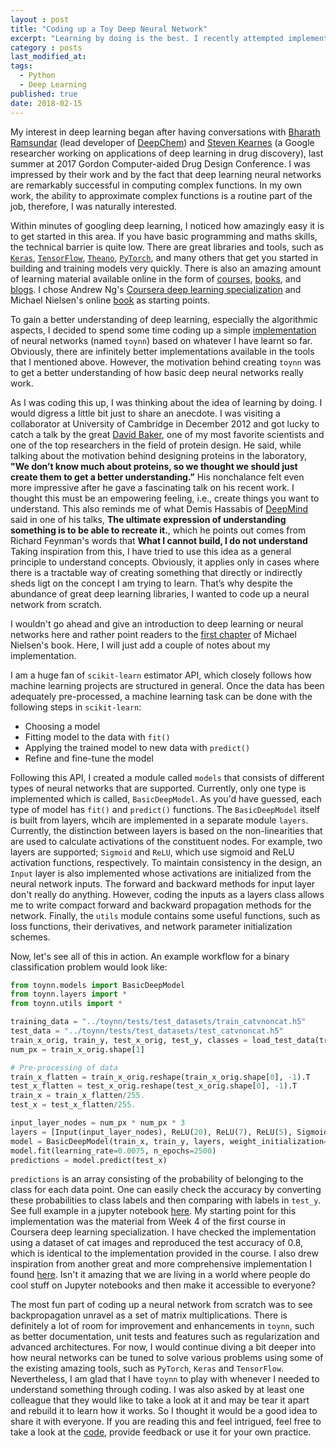 ```yaml
---
layout : post
title: "Coding up a Toy Deep Neural Network"
excerpt: "Learning by doing is the best. I recently attempted implementing a [bare-bones deep neural network](https://github.com/kamran-haider/bbbp_ml_study/tree/master/code/toyNN) from scratch and it was so much fun."
category : posts
last_modified_at: 
tags: 
  - Python
  - Deep Learning
published: true
date: 2018-02-15
---
```


My interest in deep learning began after having conversations with [Bharath Ramsundar](http://rbharath.github.io/) 
(lead developer of [DeepChem](https://deepchem.io/)) and [Steven Kearnes](https://research.google.com/pubs/StevenKearnes.html) 
(a Google researcher working on applications of deep learning in drug discovery), last summer at 2017 Gordon Computer-aided 
Drug Design Conference. I was impressed by their work and by the fact that deep learning neural networks are remarkably 
successful in computing complex functions. In my own work, the ability to approximate complex functions is a routine part of the job, 
therefore, I was naturally interested. 

Within minutes of googling deep learning, I noticed how amazingly easy it is to get started in this area. If you have 
basic programming and maths skills, the technical barrier is quite low. There are great libraries and tools, such as 
[`Keras`](https://keras.io/), [`TensorFlow`](https://www.tensorflow.org/), [`Theano`](http://deeplearning.net/software/theano/), 
[`PyTorch`](http://pytorch.org/), and many others that get you started in building and training models very quickly. 
There is also an amazing amount of learning material available online in the form of [courses](https://www.deeplearning.ai/), 
[books](http://neuralnetworksanddeeplearning.com/index.html), and [blogs](http://colah.github.io/). 
I chose Andrew Ng's [Coursera deep learning specialization](https://www.deeplearning.ai/) and Michael Nielsen's online 
[book](http://neuralnetworksanddeeplearning.com/index.html) as starting points. 

To gain a better understanding of deep learning, especially the algorithmic aspects, I decided to spend 
some time coding up a simple [implementation](https://github.com/kamran-haider/toynn) of 
neural networks (named `toynn`) based on whatever I have learnt so far. Obviously, there are infinitely better 
implementations available in the tools that I mentioned above. However, the motivation behind creating `toynn` was 
to get a better understanding of how basic deep neural networks really work.

As I was coding this up, I was thinking about the idea of learning by doing. I would digress a little bit just to share an anecdote. 
I was visiting a collaborator at University of Cambridge in December 2012 and got lucky to catch a talk by the great 
[David Baker](https://www.bakerlab.org/), one of my most favorite scientists and one of the top researchers in the field of
protein design. He said, while talking about the motivation  behind designing proteins in the laboratory, 
**"We don’t know much about proteins, so we thought we should just create them 
to get a better understanding.”** His nonchalance felt even more impressive after he gave a fascinating talk on his recent work. 
I thought this must be an empowering feeling, i.e., create things you want to understand. This also reminds me of what Demis
Hassabis of [DeepMind](https://deepmind.com/) said in one of his talks, **The ultimate expression of understanding something is to be able to recreate it.**, 
which he points out comes from Richard Feynman's words that **What I cannot build, I do not understand**
Taking inspiration from this, I have tried to use this idea as a general principle to understand 
concepts. Obviously, it applies only in cases where there is a tractable way of creating something that directly or indirectly
sheds ligt on the concept I am trying to learn. That’s why despite the abundance of great deep learning libraries, I wanted to 
code up a neural network from scratch.

I wouldn't go ahead and give an introduction to deep learning or neural networks here and rather point readers to the 
[first chapter](http://neuralnetworksanddeeplearning.com/chap1.html) of Michael Nielsen's book. Here, I will just 
add a couple  of notes about my implementation. 

I am a huge fan of `scikit-learn` estimator API, which closely follows how machine learning projects are structured in general. 
Once the data has been adequately pre-processed, a machine learning task can be done with the following steps in `scikit-learn`:

* Choosing a model
* Fitting model to the data with `fit()` 
* Applying the trained model to new data with `predict()`
* Refine and fine-tune the model

Following this API, I created a module called `models` that consists of different types of neural networks that 
are supported. Currently, only one type is implemented which is called, `BasicDeepModel`. 
As you'd have guessed, each type of model has `fit()` and `predict()` functions. The `BasicDeepModel` itself is built from 
layers, whcih are implemented in a separate module `layers`. Currently, the distinction between layers is based on the non-linearities that 
are used to calculate activations of the constituent nodes. For example, two layers are supported; `Sigmoid` and 
`ReLU`, which use sigmoid and ReLU activation functions, respectively. To maintain consistency in the design, an `Input` 
layer is also implemented whose activations are initialized from the neural network inputs. The forward and backward methods 
for input layer don't really do anything. However, coding the inputs as a layers class allows me to write compact 
forward and backward propagation methods for the network. Finally, the `utils` module contains some useful functions,
such as loss functions, their derivatives, and network parameter initialization schemes. 

Now, let's see all of this in action. An example workflow for a binary classification problem would look like:

```python
from toynn.models import BasicDeepModel
from toynn.layers import *
from toynn.utils import *

training_data = "../toynn/tests/test_datasets/train_catvnoncat.h5"
test_data = "../toynn/tests/test_datasets/test_catvnoncat.h5"
train_x_orig, train_y, test_x_orig, test_y, classes = load_test_data(training_data, test_data)
num_px = train_x_orig.shape[1]

# Pre-processing of data
train_x_flatten = train_x_orig.reshape(train_x_orig.shape[0], -1).T
test_x_flatten = test_x_orig.reshape(test_x_orig.shape[0], -1).T
train_x = train_x_flatten/255.
test_x = test_x_flatten/255.

input_layer_nodes = num_px * num_px * 3
layers = [Input(input_layer_nodes), ReLU(20), ReLU(7), ReLU(5), Sigmoid(1)]
model = BasicDeepModel(train_x, train_y, layers, weight_initialization="custom")
model.fit(learning_rate=0.0075, n_epochs=2500)
predictions = model.predict(test_x)
```

`predictions` is an array consisting of the probability of belonging to the class for each data point. 
One can easily check the accuracy by converting these probabilities to class labels and then comparing with labels in 
`test_y`. See full example in a jupyter notebook [here](https://github.com/kamran-haider/toyNN/blob/master/examples/01-recognizing-cat-images.ipynb).
My starting point for this implementation was the material from Week 4 of the first course in Coursera deep learning specialization. 
I have checked the implementation using a dataset of cat images and reproduced the test accuracy of 0.8, which is identical 
to the implementation provided in the course. I also drew inspiration from another great and more comprehensive implementation
I found [here](https://github.com/cstorm125/sophia/blob/master/from_scratch.ipynb). Isn't it amazing that we are living 
in a world where people do cool stuff on Jupyter notebooks and then make it accessible to everyone?


The most fun part of coding up a neural network from scratch was to see backpropagation unravel as a set of matrix multiplications.
There is definitely a lot of room for improvement and enhancements in `toynn`, such as better documentation, unit tests and 
features such as regularization and advanced architectures. For now, I would continue diving a bit deeper into how neural 
networks can be tuned to solve various problems using some of the existing amazing tools, such as 
`PyTorch`, `Keras` and `TensorFlow`. Nevertheless, I am glad that I have `toynn` to play with whenever 
I needed to understand something through coding. I was also asked by at least one colleague that they 
would like to take a look at it and may be tear it apart and rebuild it to learn how it works. 
So I thought it would be a good idea to share it with everyone. 
If you are reading this and feel intrigued, feel free to take a look at the 
[code](https://github.com/kamran-haider/toynn), provide feedback or use it for your own practice.